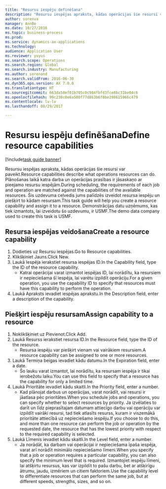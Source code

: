 ```yaml
--- 
title: "Resursu iespēju definēšana"
description: "Resursu iespējas apraksta, kādas operācijas šie resursi var paveikt."
author: sorenva
manager: AnnBe
ms.date: 10/27/2016
ms.topic: business-process
ms.prod: 
ms.service: dynamics-ax-applications
ms.technology: 
audience: Application User
ms.reviewer: yuyus
ms.search.scope: Operations
ms.search.region: Global
ms.search.industry: Manufacturing
ms.author: sorenand
ms.search.validFrom: 2016-06-30
ms.dyn365.ops.version: AX 7.0.0
ms.translationtype: HT
ms.sourcegitcommit: 663da58ef01b705c0c984fbfd3fce8bc31be04c6
ms.openlocfilehash: 99c230c0e6a580f77d863b6f0be298615966c479
ms.contentlocale: lv-lv
ms.lasthandoff: 08/29/2017

---
```

# <a name="define-resource-capabilities"></a><span data-ttu-id="e04ba-103">Resursu iespēju definēšana</span><span class="sxs-lookup"><span data-stu-id="e04ba-103">Define resource capabilities</span></span>

[!include[task guide banner](../../includes/task-guide-banner.md)]

<span data-ttu-id="e04ba-104">Resursu iespējas apraksta, kādas operācijas šie resursi var paveikt.</span><span class="sxs-lookup"><span data-stu-id="e04ba-104">Resource capabilities describe what operations resources can do.</span></span> <span data-ttu-id="e04ba-105">Plānošanas laikā katra darba un operācijas prasības ir jāsaskaņo ar pieejamo resursu iespējām.</span><span class="sxs-lookup"><span data-stu-id="e04ba-105">During scheduling, the requirements of each job and operation are matched against the capabilities of the available resources.</span></span> <span data-ttu-id="e04ba-106">Šis uzdevuma ceļvedis jums palīdzēs izveidot resursa iespēju un piešķirt to kādam resursam.</span><span class="sxs-lookup"><span data-stu-id="e04ba-106">This task guide will help you create a resource capability and assign it to a resource.</span></span> <span data-ttu-id="e04ba-107">Demonstrācijas datu uzņēmums, kas tiek izmantots, lai izveidotu šo uzdevumu, ir USMF.</span><span class="sxs-lookup"><span data-stu-id="e04ba-107">The demo data company used to create this task is USMF.</span></span>


## <a name="create-a-resource-capability"></a><span data-ttu-id="e04ba-108">Resursa iespējas veidošana</span><span class="sxs-lookup"><span data-stu-id="e04ba-108">Create a resource capability</span></span>
1. <span data-ttu-id="e04ba-109">Dodieties uz Resursu iespējas.</span><span class="sxs-lookup"><span data-stu-id="e04ba-109">Go to Resource capabilities.</span></span>
2. <span data-ttu-id="e04ba-110">Klikšķiniet Jauns.</span><span class="sxs-lookup"><span data-stu-id="e04ba-110">Click New.</span></span>
3. <span data-ttu-id="e04ba-111">Laukā Iespēja ierakstiet resursa iespējas ID.</span><span class="sxs-lookup"><span data-stu-id="e04ba-111">In the Capability field, type the ID of the resource capability.</span></span>
    * <span data-ttu-id="e04ba-112">Katrai operācijai varat izmantot iespējas ID, lai norādītu, ka resursiem ir nepieciešama šī iespēja, lai varētu izpildīt operāciju.</span><span class="sxs-lookup"><span data-stu-id="e04ba-112">For a given operation, you use the capability ID to specify that resources must have this capability to perform the operation.</span></span>  
4. <span data-ttu-id="e04ba-113">Laukā Apraksts ievadiet iespējas aprakstu.</span><span class="sxs-lookup"><span data-stu-id="e04ba-113">In the Description field, enter a description of the capability.</span></span>

## <a name="assign-capability-to-a-resource"></a><span data-ttu-id="e04ba-114">Piešķirt iespēju resursam</span><span class="sxs-lookup"><span data-stu-id="e04ba-114">Assign capability to a resource</span></span>
1. <span data-ttu-id="e04ba-115">Noklikšķiniet uz Pievienot.</span><span class="sxs-lookup"><span data-stu-id="e04ba-115">Click Add.</span></span>
2. <span data-ttu-id="e04ba-116">Laukā Resurss ierakstiet resursa ID.</span><span class="sxs-lookup"><span data-stu-id="e04ba-116">In the Resource field, type the ID of the resource.</span></span>
    * <span data-ttu-id="e04ba-117">Resursa iespēju var piešķirt vienam vai vairākiem resursiem.</span><span class="sxs-lookup"><span data-stu-id="e04ba-117">A resource capability can be assigned to one or more resources.</span></span>  
3. <span data-ttu-id="e04ba-118">Laukā Termiņa beigas ievadiet kādu datumu.</span><span class="sxs-lookup"><span data-stu-id="e04ba-118">In the Expiration field, enter a date.</span></span>
    * <span data-ttu-id="e04ba-119">Šo lauku varat izmantot, lai norādītu, ka resursam iespēja ir tikai ierobežotu laiku.</span><span class="sxs-lookup"><span data-stu-id="e04ba-119">You can use this field to specify that a resource has the capability for only a limited time.</span></span>  
4. <span data-ttu-id="e04ba-120">Laukā Prioritāte ievadiet kādu skaitli.</span><span class="sxs-lookup"><span data-stu-id="e04ba-120">In the Priority field, enter a number.</span></span>
    * <span data-ttu-id="e04ba-121">Kad plānojat darbus un operācijas, varat norādīt, vai resursi ir jāatlasa pēc prioritātes.</span><span class="sxs-lookup"><span data-stu-id="e04ba-121">When you schedule jobs and operations, you can specify whether to select resources by priority.</span></span> <span data-ttu-id="e04ba-122">Ja izvēlaties to darīt un līdz pieprasītajam datumam attiecīgo darbu vai operāciju var izpildīt vairāki resursi, tad tiek atlasīts resurss, kuram ir viszemākā prioritāte attiecībā uz nepieciešamo iespēju.</span><span class="sxs-lookup"><span data-stu-id="e04ba-122">If you choose to do this, and more than one resource can perform the job or operation by the requested date, the resource that has the lowest priority with respect to the required capability is selected.</span></span>  
5. <span data-ttu-id="e04ba-123">Laukā Līmenis ievadiet kādu skaitli.</span><span class="sxs-lookup"><span data-stu-id="e04ba-123">In the Level field, enter a number.</span></span>
    * <span data-ttu-id="e04ba-124">Ja norādāt, ka darbam vai operācijai ir nepieciešama īpaša iespēja, varat arī norādīt minimālo nepieciešamo līmeni.</span><span class="sxs-lookup"><span data-stu-id="e04ba-124">When you specify that a job or operation requires a particular capability, you can also specify the minimum level that is required.</span></span> <span data-ttu-id="e04ba-125">Izmantojiet iespēju līmeni, lai atšķirtu resursus, kas var izpildīt to pašu darbu, bet ar atšķirīgu ātrumu, jaudu, izmēriem un citiem faktoriem.</span><span class="sxs-lookup"><span data-stu-id="e04ba-125">Use the capability level to differentiate resources that can perform the same job, but at different speeds, strengths, sizes, and so on.</span></span>  


